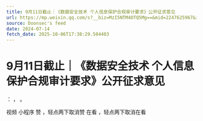 ```yaml
---
title: 9月11日截止｜《数据安全技术 个人信息保护合规审计要求》公开征求意见
url: https://mp.weixin.qq.com/s?__biz=MzI5NTM4OTQ5Mg==&mid=2247625967&idx=2&sn=2e0a7844c87d4a649c7366339a8ce019
source: Doonsec's feed
date: 2024-07-14
fetch_date: 2025-10-06T17:38:29.504403
---
```


# 9月11日截止｜《数据安全技术 个人信息保护合规审计要求》公开征求意见

：
，
。

视频
小程序
赞
，轻点两下取消赞
在看
，轻点两下取消在看